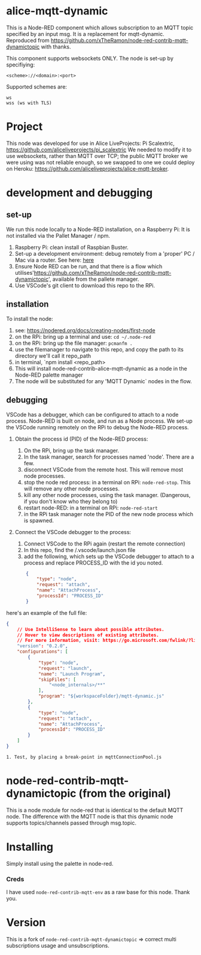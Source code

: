 # alice-mqtt-dynamic
This is a Node-RED component which allows subscription to an MQTT topic specified by an input msg. It is a replacement for mqtt-dynamic.
Reproduced from https://github.com/xTheRamon/node-red-contrib-mqtt-dynamictopic with thanks. 

This component supports websockets ONLY.
The node is set-up by specifiying:

```
<scheme>://<domain>:<port>
```

Supported schemes are:

```
ws
wss (ws with TLS)
```


# Project
This node was developed for use in Alice LiveProjects: Pi Scalextric, https://github.com/aliceliveprojects/pi_scalextric
We needed to modify it to use websockets, rather than MQTT over TCP; the public MQTT broker we were using was not reliable enough, so we swapped to one we could deploy on Heroku: https://github.com/aliceliveprojects/alice-mqtt-broker.


# development and debugging

## set-up
We run this node locally to a Node-RED installation, on a Raspberry Pi: It is not installed via the Pallet Manager / npm.

1. Raspberry Pi: clean install of Raspbian Buster.
1. Set-up a development environment: debug remotely from a 'proper' PC / Mac via a router. See here: [here](https://github.com/aliceliveprojects/little_blue_pi/blob/master/documentation/worklogs/27.01.2020.md) 
1. Ensure Node RED can be run, and that there is a flow which utilises'https://github.com/xTheRamon/node-red-contrib-mqtt-dynamictopic', available from the pallete manager.
1. Use VSCode's git client to download this repo to the RPi.


## installation
To install the node:

1. see: https://nodered.org/docs/creating-nodes/first-node
1. on the RPi: bring up a terminal and use:  `cd ~/.node-red`
1. on the RPi: bring up the file manager: `pcmanfm .`  
1. use the filemanager to navigate to this repo, and copy the path to its directory we'll call it repo_path
1. in terminal, `npm install <repo_path>
1. This will install node-red-contrib-alice-mqtt-dynamic as a node in the Node-RED palette manager
1. The node will be substituted for any 'MQTT Dynamic` nodes in the flow.

## debugging
VSCode has a debugger, which can be configured to attach to a node process. Node-RED is built on node, and run as a Node process.
We set-up the VSCode running remotely on the RPi to debug the Node-RED process. 

1. Obtain the process id (PID) of the Node-RED process:
    1. On the RPi, bring up the task manager.
    1. In the task manager, search for processes named 'node'. There are a few.
    1. disconnect VSCode from the remote host. This will remove most node processes.
    1. stop the node red process: in a terminal on RPi: `node-red-stop`. This will remove any other node processes.
    1. kill any other node processes, using the task manager. (Dangerous, if you don't know who they belong to)
    1. restart node-RED: in a terminal on RPi: `node-red-start`
    1. in the RPi task manager note the PID of the new node process which is spawned.
1. Connect the VSCode debugger to the process:
    1. Connect VSCode to the RPi again (restart the remote connection)
    1. In this repo, find the /.vscode/launch.json file
    1. add the following, which sets up the VSCode debugger to attach to a process and replace PROCESS_ID with the id you noted.

    ```json
        {
            "type": "node",
            "request": "attach",
            "name": "AttachProcess",
            "processId": "PROCESS_ID"
        }
    ```    

here's an example of the full file:

```json
{
    // Use IntelliSense to learn about possible attributes.
    // Hover to view descriptions of existing attributes.
    // For more information, visit: https://go.microsoft.com/fwlink/?linkid=830387
    "version": "0.2.0",
    "configurations": [
        {
            "type": "node",
            "request": "launch",
            "name": "Launch Program",
            "skipFiles": [
                "<node_internals>/**"
            ],
            "program": "${workspaceFolder}/mqtt-dynamic.js"
        },
        {
            "type": "node",
            "request": "attach",
            "name": "AttachProcess",
            "processId": "PROCESS_ID"
        }
    ]
}
```

    1. Test, by placing a break-point in mqttConnectionPool.js


# node-red-contrib-mqtt-dynamictopic (from the original)
This is a node module for node-red that is identical to the default MQTT node. The difference with the MQTT node is that this dynamic node supports topics/channels passed through msg.topic.

# Installing
Simply install using the palette in node-red.

### Creds
I have used `node-red-contrib-mqtt-env` as a raw base for this node. Thank you.

# Version
This is a fork of `node-red-contrib-mqtt-dynamictopic`
=> correct multi subscriptions usage and unsubscriptions.


